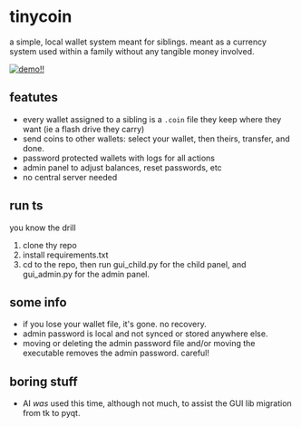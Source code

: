 # tinycoin

a simple, local wallet system meant for siblings.
meant as a currency system used within a family without any tangible money involved.

[![demo!!]()](https://github.com/sirbread/tiny-coin/raw/refs/heads/main/2025-10-07%2000-17-29.mp4)

## featutes
- every wallet assigned to a sibling is a `.coin` file they keep where they want (ie a flash drive they carry)
- send coins to other wallets: select your wallet, then theirs, transfer, and done.
- password protected wallets with logs for all actions
- admin panel to adjust balances, reset passwords, etc
- no central server needed

## run ts
you know the drill
1. clone thy repo
2. install requirements.txt
3. cd to the repo, then run gui_child.py for the child panel, and gui_admin.py for the admin panel.

## some info
- if you lose your wallet file, it's gone. no recovery.
- admin password is local and not synced or stored anywhere else.
- moving or deleting the admin password file and/or moving the executable removes the admin password. careful!

## boring stuff
- AI _was_ used this time, although not much, to assist the GUI lib migration from tk to pyqt. 
